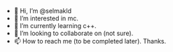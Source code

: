 - 👋 Hi, I’m @selmakld
- 👀 I’m interested in mc.
- 🌱 I’m currently learning c++.
- 💞️ I’m looking to collaborate on (not sure).
- 📫 How to reach me (to be completed later). Thanks.

<!---
selmakld/selmakld is a ✨ special ✨ repository because its `README.md` (this file) appears on your GitHub profile.
You can click the Preview link to take a look at your changes.
--->
